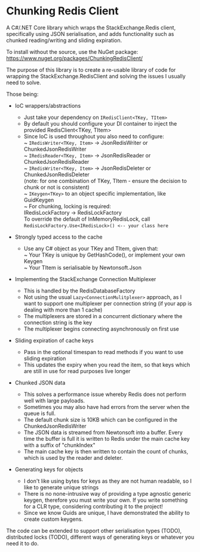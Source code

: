 # Chunking Redis Client
A C#/.NET Core library which wraps the StackExchange.Redis client, specifically using JSON serialisation, and adds functionality such as chunked reading/writing and sliding expiration.

To install without the source, use the NuGet package:
https://www.nuget.org/packages/ChunkingRedisClient/

The purpose of this library is to create a re-usable library of code for wrapping the StackExchange.RedisClient and solving the issues I usually need to solve.

Those being:

* IoC wrappers/abstractions<br/>
   - Just take your dependency on `IRedisClient<TKey, TItem>`<br/>
   - By default you should configure your DI container to inject the provided RedisClient<TKey, TItem><br/>
   - Since IoC is used throughout you also need to configure:<br/>
     ~ `IRedisWriter<TKey, Item>` -> JsonRedisWriter or ChunkedJsonRedisWriter<br/>
     ~ `IRedisReader<TKey, Item>` -> JsonRedisReader or ChunkedJsonRedisReader<br/>
     ~ `IRedisWriter<TKey, Item>` -> JsonRedisDeleter or ChunkedJsonRedisDeleter<br/>
     (note: for one combination of TKey, TItem - ensure the decision to chunk or not is consistent)<br/>
     ~ `IKeygen<TKey>` to an object specific implementation, like GuidKeygen<br/>
     ~ For chunking, locking is required:<br/>
             IRedisLockFactory -> RedisLockFactory<br/>
             To override the default of InMemoryRedisLock, call `RedisLockFactory.Use<IRedisLock>() <-- your class here`<br/>
     
* Strongly typed access to the cache<br/>
  - Use any C# object as your TKey and TItem, given that:<br/>
      ~ Your TKey is unique by GetHashCode(), or implement your own Keygen<br/>
      ~ Your TItem is serialisable by Newtonsoft.Json<br/>
      
* Implementing the StackExchange Connection Multiplexer<br/>
  - This is handled by the RedisDatabaseFactory<br/>
  - Not using the usual `Lazy<ConnectionMulitplexer>` approach, as I want to support one multiplexer per connection string (if your app is dealing with more than 1 cache)<br/>
  - The multiplexers are stored in a concurrent dictionary where the connection string is the key<br/>
  - The multiplexer begins connecting asynchronously on first use<br/>
    
* Sliding expiration of cache keys<br/>
  - Pass in the optional timespan to read methods if you want to use sliding expiration<br/>
  - This updates the expiry when you read the item, so that keys which are still in use for read purposes live longer<br/>
  
* Chunked JSON data<br/>
  - This solves a performance issue whereby Redis does not perform well with large payloads.<br/>
  - Sometimes you may also have had errors from the server when the queue is full.<br/>
  - The default chunk size is 10KB which can be configured in the ChunkedJsonRedisWriter<br/>
  - The JSON data is streamed from Newtonsoft into a buffer. Every time the buffer is full it is written to Redis under the main cache key with a suffix of "chunkIndex"<br/>
  - The main cache key is then written to contain the count of chunks, which is used by the reader and deleter.<br/>
  
* Generating keys for objects<br/>
  - I don't like using bytes for keys as they are not human readable, so I like to generate unique strings<br/>
  - There is no none-intrusive way of providing a type agnostic generic keygen, therefore you must write your own. If you write something for a CLR type, considering contributing it to the project!
  - Since we know Guids are unique, I have demonstrated the ability to create custom keygens.<br/>


The code can be extended to support other serialisation types (TODO), distributed locks (TODO), different ways of generating keys or whatever you need it to do.
